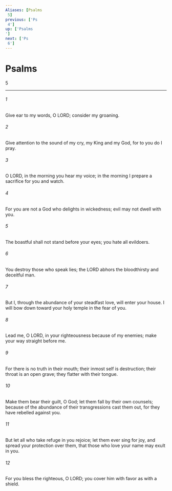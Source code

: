 ```yaml
---
Aliases: [Psalms 5]
previous: ['Ps 4']
up: ['Psalms']
next: ['Ps 6']
---
```

# Psalms 5

***
 

###### 1 
Give ear to my words, O LORD;  consider my groaning.   

###### 2 
Give attention to the sound of my cry,  my King and my God,  for to you do I pray.   

###### 3 
O LORD, in the morning you hear my voice;  in the morning I prepare a sacrifice for you and watch.  

###### 4 
For you are not a God who delights in wickedness;  evil may not dwell with you.   

###### 5 
The boastful shall not stand before your eyes;  you hate all evildoers.   

###### 6 
You destroy those who speak lies;  the LORD abhors the bloodthirsty and deceitful man.  

###### 7 
But I, through the abundance of your steadfast love,  will enter your house.  I will bow down toward your holy temple  in the fear of you.   

###### 8 
Lead me, O LORD, in your righteousness  because of my enemies;  make your way straight before me.  

###### 9 
For there is no truth in their mouth;  their inmost self is destruction;  their throat is an open grave;  they flatter with their tongue.   

###### 10 
Make them bear their guilt, O God;  let them fall by their own counsels;  because of the abundance of their transgressions cast them out,  for they have rebelled against you.  

###### 11 
But let all who take refuge in you rejoice;  let them ever sing for joy,  and spread your protection over them,  that those who love your name may exult in you.   

###### 12 
For you bless the righteous, O LORD;  you cover him with favor as with a shield.
